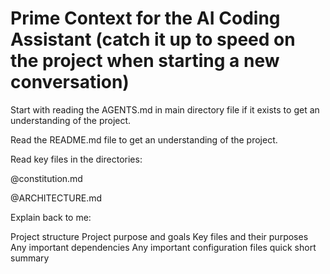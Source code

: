 # Prime Context for the AI Coding Assistant (catch it up to speed on the project when starting a new conversation)

Start with reading the AGENTS.md in main directory  file if it exists to get an understanding of the project.

Read the README.md file to get an understanding of the project.

Read key files in the directories:

@constitution.md

@ARCHITECTURE.md


Explain back to me:

Project structure
Project purpose and goals
Key files and their purposes
Any important dependencies
Any important configuration files
quick short summary
